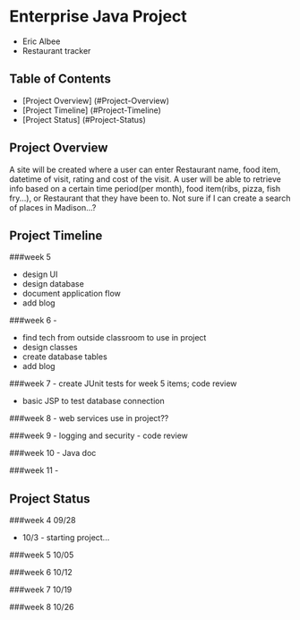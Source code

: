 # Enterprise Java Project

* Eric Albee
* Restaurant tracker

## Table of Contents
- [Project Overview] (#Project-Overview)
- [Project Timeline] (#Project-Timeline)
- [Project Status] (#Project-Status)

## <a name="Project-Overview"></a>Project Overview
A site will be created where a user can enter Restaurant name, food item, datetime of visit, rating and cost of the visit.
A user will be able to retrieve info based on a certain time period(per month), food item(ribs, pizza, fish fry...), or Restaurant that they have been to.
Not sure if I can create a search of places in Madison...?

## <a name="Project-Timeline"></a> Project Timeline
###week 5
* design UI
* design database
* document application flow
* add blog

###week 6 -
* find tech from outside classroom to use in project
* design classes
* create database tables
* add blog

###week 7 - create JUnit tests for week 5 items; code review
* basic JSP to test database connection

###week 8 - web services use in project??

###week 9 - logging and security - code review

###week 10 - Java doc

###week 11 -

## <a name="Project-Status"></a> Project Status
###week 4 09/28
* 10/3 - starting project...

###week 5 10/05

###week 6 10/12

###week 7 10/19

###week 8 10/26